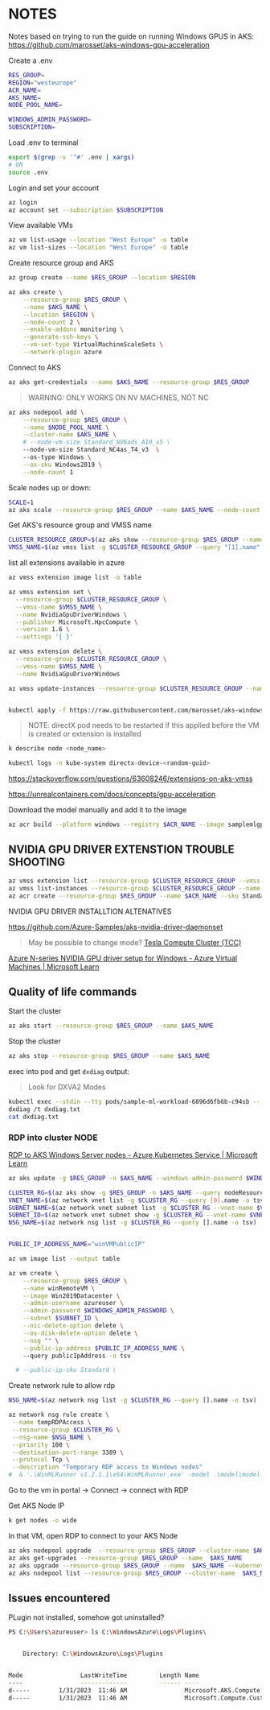 # NOTES

Notes based on trying to run the guide on running Windows GPUS in AKS: <https://github.com/marosset/aks-windows-gpu-acceleration>

Create a .env

```sh
RES_GROUP=
REGION="westeurope"
ACR_NAME=
AKS_NAME=
NODE_POOL_NAME=

WINDOWS_ADMIN_PASSWORD=
SUBSCRIPTION=
```

Load .env to terminal

```sh
export $(grep -v '^#' .env | xargs)
# OR
source .env
```

Login and set your account

```sh
az login
az account set --subscription $SUBSCRIPTION
```

View available VMs

```sh
az vm list-usage --location "West Europe" -o table
az vm list-sizes --location "West Europe" -o table
```

Create resource group and AKS

```sh
az group create --name $RES_GROUP --location $REGION

az aks create \
    --resource-group $RES_GROUP \
    --name $AKS_NAME \
    --location $REGION \
    --node-count 2 \
    --enable-addons monitoring \
    --generate-ssh-keys \
    --vm-set-type VirtualMachineScaleSets \
    --network-plugin azure
```

Connect to AKS

```sh
az aks get-credentials --name $AKS_NAME --resource-group $RES_GROUP

```

> WARNING: ONLY WORKS ON NV MACHINES, NOT NC

```sh
az aks nodepool add \
    --resource-group $RES_GROUP \
    --name $NODE_POOL_NAME \
    --cluster-name $AKS_NAME \
    # --node-vm-size Standard_NV6ads_A10_v5 \ 
    --node-vm-size Standard_NC4as_T4_v3  \    
    --os-type Windows \
    --os-sku Windows2019 \
    --node-count 1
```

Scale nodes up or down:

```sh
SCALE=1
az aks scale --resource-group $RES_GROUP --name $AKS_NAME --node-count $SCALE --nodepool-name $NODE_POOL_NAME
```

Get AKS's resource group and VMSS name

```sh
CLUSTER_RESOURCE_GROUP=$(az aks show --resource-group $RES_GROUP --name $AKS_NAME --query nodeResourceGroup -o tsv)
VMSS_NAME=$(az vmss list -g $CLUSTER_RESOURCE_GROUP --query "[1].name"  | tr -d '"' )
```

list all extensions available in azure

```sh
az vmss extension image list -o table
```

```sh
az vmss extension set \
  --resource-group $CLUSTER_RESOURCE_GROUP \
  --vmss-name $VMSS_NAME \
  --name NvidiaGpuDriverWindows \
  --publisher Microsoft.HpcCompute \
  --version 1.6 \
  --settings '{ }'
```

```sh
az vmss extension delete \
  --resource-group $CLUSTER_RESOURCE_GROUP \
  --vmss-name $VMSS_NAME \
  --name NvidiaGpuDriverWindows 
```

```sh
az vmss update-instances --resource-group $CLUSTER_RESOURCE_GROUP --name $VMSS_NAME  --instance-ids "*"


kubectl apply -f https://raw.githubusercontent.com/marosset/aks-windows-gpu-acceleration/main/k8s-directx-device-plugin/k8s-directx-device-plugin.yaml

```

> NOTE: directX pod needs to be restarted if this applied before the VM is created or extension is installed

```sh
k describe node <node_name>

kubectl logs -n kube-system directx-device-<random-guid>
```

<https://stackoverflow.com/questions/63608246/extensions-on-aks-vmss>

<https://unrealcontainers.com/docs/concepts/gpu-acceleration>

Download the model manually and add it to the image

```sh
az acr build --platform windows --registry $ACR_NAME --image samplemlgpu:v1 .
```

##  NVIDIA GPU DRIVER EXTENSTION TROUBLE SHOOTING

```sh
az vmss extension list --resource-group $CLUSTER_RESOURCE_GROUP --vmss-name $VMSS_NAME -o table
az vmss list-instances --resource-group $CLUSTER_RESOURCE_GROUP --name $VMSS_NAME -o table
az acr create --resource-group $RES_GROUP --name $ACR_NAME --sku Standard --location $REGION
```

NVIDIA GPU DRIVER INSTALLTION ALTENATIVES

<https://github.com/Azure-Samples/aks-nvidia-driver-daemonset>

> May be possible to change mode?
> [Tesla Compute Cluster (TCC)](https://docs.nvidia.com/gameworks/content/developertools/desktop/tesla_compute_cluster.htm)

[Azure N-series NVIDIA GPU driver setup for Windows - Azure Virtual Machines | Microsoft Learn](https://learn.microsoft.com/en-us/azure/virtual-machines/windows/n-series-driver-setup)

## Quality of life commands

Start the cluster

```sh
az aks start --resource-group $RES_GROUP --name $AKS_NAME
```

Stop the cluster

```sh
az aks stop --resource-group $RES_GROUP --name $AKS_NAME
```

exec into pod and get `dxdiag` output:
> Look for DXVA2 Modes

```sh
kubectl exec --stdin --tty pods/sample-ml-workload-6896d6fb6b-c94sb -- PowerShell
dxdiag /t dxdiag.txt
cat dxdiag.txt
```

### RDP into cluster NODE

[RDP to AKS Windows Server nodes - Azure Kubernetes Service | Microsoft Learn](https://learn.microsoft.com/en-us/azure/aks/rdp?tabs=azure-cli)

```sh
az aks update -g $RES_GROUP -n $AKS_NAME --windows-admin-password $WINDOWS_ADMIN_PASSWORD

CLUSTER_RG=$(az aks show -g $RES_GROUP -n $AKS_NAME --query nodeResourceGroup -o tsv)
VNET_NAME=$(az network vnet list -g $CLUSTER_RG --query [0].name -o tsv)
SUBNET_NAME=$(az network vnet subnet list -g $CLUSTER_RG --vnet-name $VNET_NAME --query [0].name -o tsv)
SUBNET_ID=$(az network vnet subnet show -g $CLUSTER_RG --vnet-name $VNET_NAME --name $SUBNET_NAME --query id -o tsv)
NSG_NAME=$(az network nsg list -g $CLUSTER_RG --query [].name -o tsv)
```

```sh

PUBLIC_IP_ADDRESS_NAME="winVMPublicIP"

az vm image list --output table

az vm create \
    --resource-group $RES_GROUP \
    --name winRemoteVM \
    --image Win2019Datacenter \
    --admin-username azureuser \
    --admin-password $WINDOWS_ADMIN_PASSWORD \
    --subnet $SUBNET_ID \
    --nic-delete-option delete \
    --os-disk-delete-option delete \
    --nsg "" \
    --public-ip-address $PUBLIC_IP_ADDRESS_NAME \ 
    --query publicIpAddress -o tsv

  # --public-ip-sku Standard \

```

Create network rule to allow rdp

```sh
NSG_NAME=$(az network nsg list -g $CLUSTER_RG --query [].name -o tsv)

az network nsg rule create \
 --name tempRDPAccess \
 --resource-group $CLUSTER_RG \
 --nsg-name $NSG_NAME \
 --priority 100 \
 --destination-port-range 3389 \
 --protocol Tcp \
 --description "Temporary RDP access to Windows nodes"
#  & '.\WinMLRunner v1.2.1.1\x64\WinMLRunner.exe' -model .\model\model.onnx -terse -iterations 10 -perf
 ```

Go to the vm in portal -> Connect -> connect with RDP

Get AKS Node IP

```sh
k get nodes -o wide
```

In that VM, open RDP to connect to your AKS Node

```sh
az aks nodepool upgrade  --resource-group $RES_GROUP --cluster-name $AKS_NAME --name win19 --kubernetes-version 1.25.4 --no-wait
az aks get-upgrades --resource-group $RES_GROUP --name  $AKS_NAME
az aks upgrade --resource-group $RES_GROUP --name  $AKS_NAME --kubernetes-version 1.25.4
az aks nodepool list --resource-group $RES_GROUP --cluster-name  $AKS_NAME
```

## Issues encountered

PLugin not installed, somehow got uninstalled?

```sh
PS C:\Users\azureuser> ls C:\WindowsAzure\Logs\Plugins\


    Directory: C:\WindowsAzure\Logs\Plugins


Mode                LastWriteTime         Length Name
----                -------------         ------ ----
d-----        1/31/2023  11:46 AM                Microsoft.AKS.Compute.AKS.Windows.Billing
d-----        1/31/2023  11:46 AM                Microsoft.Compute.CustomScriptExtension

```
